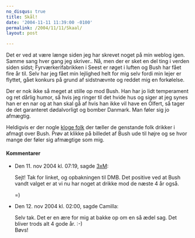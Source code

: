 ```yaml
---
no_disqus: true
title: Skål!
date: '2004-11-11 11:39:00 -0100'
permalink: /2004/11/11/Skaal/
layout: post

---
```

Det er ved at være længe siden jeg har skrevet noget på min weblog igen. Samme sang hver gang jeg skriver.. Nå, men der er sket en del ting i verden siden sidst; Fyrværkerifabrikken i Seest er røget i luften og Bush har fået fire år til. Selv har jeg fået min lejlighed helt for mig selv fordi min lejer er flyttet, gået konkurs på grund af sidstnævnte og reddet mig en forkølelse.

Der er nok ikke så meget at stille op mod Bush. Han har jo lidt temperament og ret dårlig humor, så hvis jeg ringer til det hvide hus og siger at jeg synes han er en nar og at han skal gå af hvis han ikke vil have en Olfert, så tager de det garanteret dødalvorligt og bomber Danmark. Man føler sig jo afmægtig.

Heldigvis er der nogle [kloge folk](http://detfalskested.dk) der tæller de genstande folk drikker i afmagt over Bush. Prøv at klikke på billedet af Bush ude til højre og se hvor mange der føler sig afmægtige som mig.
<div class="vintage-comments">
<h4>Kommentarer </h4>
<ul class="vintage-comments-list"><li>
<p class="comment-meta">Den <time datetime="2004-11-11T19:19:18+01:00">11. nov 2004 kl.  07:19</time>, sagde <a href="http://detfalskested.dk">3xM</a>:</p>
<p>Sejt! Tak for linket, og opbakningen til DMB. Det positive ved at Bush vandt valget er at vi nu har noget at drikke mod de næste 4 år også.</p>
<p>=)</p>
</li>

<li>
<p class="comment-meta">Den <time datetime="2004-11-12T14:00:03+01:00">12. nov 2004 kl.  02:00</time>, sagde Camilla:</p>
<p>Selv tak. Det er en ære for mig at bakke op om en så ædel sag. Det bliver trods alt 4 gode år. :-)<br />
Bøvs!</p>
</li>
</ul>
</div>
